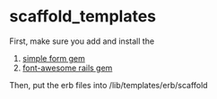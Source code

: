 # scaffold_templates

First, make sure you add and install the 

1. [simple form gem](https://github.com/plataformatec/simple_form) 
2. [font-awesome rails gem](https://github.com/FortAwesome/font-awesome-sass)

Then, put the erb files into /lib/templates/erb/scaffold
